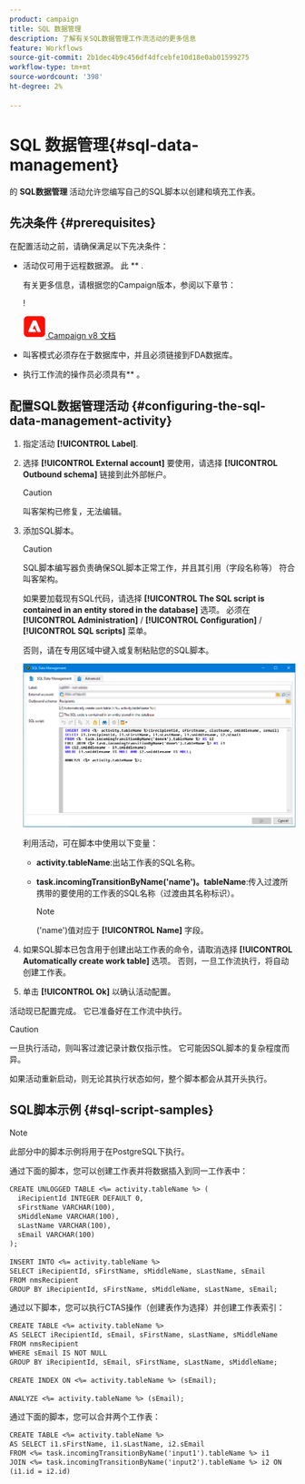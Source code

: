 ```yaml
---
product: campaign
title: SQL 数据管理
description: 了解有关SQL数据管理工作流活动的更多信息
feature: Workflows
source-git-commit: 2b1dec4b9c456df4dfcebfe10d18e0ab01599275
workflow-type: tm+mt
source-wordcount: '398'
ht-degree: 2%

---
```


# SQL 数据管理{#sql-data-management}



的 **SQL数据管理** 活动允许您编写自己的SQL脚本以创建和填充工作表。

## 先决条件 {#prerequisites}

在配置活动之前，请确保满足以下先决条件：

* 活动仅可用于远程数据源。 此 ** .

   有关更多信息，请根据您的Campaign版本，参阅以下章节：

   !

   ![](assets/do-not-localize/v8.png)[  Campaign v8 文档](https://experienceleague.adobe.com/docs/campaign/campaign-v8/connect/fda.html)

* 叫客模式必须存在于数据库中，并且必须链接到FDA数据库。
* 执行工作流的操作员必须具有** 。

## 配置SQL数据管理活动 {#configuring-the-sql-data-management-activity}

1. 指定活动 **[!UICONTROL Label]**.
1. 选择 **[!UICONTROL External account]** 要使用，请选择 **[!UICONTROL Outbound schema]** 链接到此外部帐户。

   >[!CAUTION]
   >
   >叫客架构已修复，无法编辑。

1. 添加SQL脚本。

   >[!CAUTION]
   >
   >SQL脚本编写器负责确保SQL脚本正常工作，并且其引用（字段名称等） 符合叫客架构。

   如果要加载现有SQL代码，请选择 **[!UICONTROL The SQL script is contained in an entity stored in the database]** 选项。 必须在 **[!UICONTROL Administration]** / **[!UICONTROL Configuration]** / **[!UICONTROL SQL scripts]** 菜单。

   否则，请在专用区域中键入或复制粘贴您的SQL脚本。

   ![](assets/sql_datamanagement.png)

   利用活动，可在脚本中使用以下变量：

   * **activity.tableName**:出站工作表的SQL名称。
   * **task.incomingTransitionByName(&#39;name&#39;)。tableName**:传入过渡所携带的要使用的工作表的SQL名称（过渡由其名称标识）。

      >[!NOTE]
      >
      >(&#39;name&#39;)值对应于 **[!UICONTROL Name]** 字段。

1. 如果SQL脚本已包含用于创建出站工作表的命令，请取消选择 **[!UICONTROL Automatically create work table]** 选项。 否则，一旦工作流执行，将自动创建工作表。
1. 单击 **[!UICONTROL Ok]** 以确认活动配置。

活动现已配置完成。 它已准备好在工作流中执行。

>[!CAUTION]
>
>一旦执行活动，则叫客过渡记录计数仅指示性。 它可能因SQL脚本的复杂程度而异。
>  
>如果活动重新启动，则无论其执行状态如何，整个脚本都会从其开头执行。

## SQL脚本示例 {#sql-script-samples}

>[!NOTE]
>
>此部分中的脚本示例将用于在PostgreSQL下执行。

通过下面的脚本，您可以创建工作表并将数据插入到同一工作表中：

```
CREATE UNLOGGED TABLE <%= activity.tableName %> (
  iRecipientId INTEGER DEFAULT 0,
  sFirstName VARCHAR(100),
  sMiddleName VARCHAR(100),
  sLastName VARCHAR(100),
  sEmail VARCHAR(100)
);

INSERT INTO <%= activity.tableName %>
SELECT iRecipientId, sFirstName, sMiddleName, sLastName, sEmail
FROM nmsRecipient
GROUP BY iRecipientId, sFirstName, sMiddleName, sLastName, sEmail;
```

通过以下脚本，您可以执行CTAS操作（创建表作为选择）并创建工作表索引：

```
CREATE TABLE <%= activity.tableName %>
AS SELECT iRecipientId, sEmail, sFirstName, sLastName, sMiddleName
FROM nmsRecipient
WHERE sEmail IS NOT NULL
GROUP BY iRecipientId, sEmail, sFirstName, sLastName, sMiddleName;

CREATE INDEX ON <%= activity.tableName %> (sEmail);

ANALYZE <%= activity.tableName %> (sEmail);
```

通过下面的脚本，您可以合并两个工作表：

```
CREATE TABLE <%= activity.tableName %>
AS SELECT i1.sFirstName, i1.sLastName, i2.sEmail
FROM <%= task.incomingTransitionByName('input1').tableName %> i1
JOIN <%= task.incomingTransitionByName('input2').tableName %> i2 ON (i1.id = i2.id)
```
